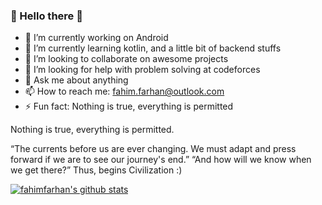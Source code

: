 ### 👋 Hello there :rocket:

- 🔭 I’m currently working on Android
- 🌱 I’m currently learning kotlin, and a little bit of backend stuffs
- 👯 I’m looking to collaborate on awesome projects
- 🤔 I’m looking for help with problem solving at codeforces
- 💬 Ask me about anything
- 📫 How to reach me: fahim.farhan@outlook.com
- ⚡ Fun fact: Nothing is true, everything is permitted

Nothing is true, everything is permitted.

“The currents before us are ever changing. We must adapt and press forward if we are to see our journey's end.” “And how will we know when we get there?” Thus, begins Civilization :)

[![fahimfarhan's github stats](https://github-readme-stats.vercel.app/api?username=fahimfarhan&show_icons=true&&line_height=40)](https://github.com/anuraghazra/github-readme-stats)
<!-- [![Top Langs](https:// github-readme-stats.vercel.app/api/top-langs/?username=fahimfarhan&show_icons=true)](https://github.com/anuraghazra/github-readme-stats) 
-->

<!--
**fahimfarhan/fahimfarhan** is a ✨ _special_ ✨ repository because its `README.md` (this file) appears on your GitHub profile.

Here are some ideas to get you started:

- 🔭 I’m currently working on ...
- 🌱 I’m currently learning ...
- 👯 I’m looking to collaborate on ...
- 🤔 I’m looking for help with ...
- 💬 Ask me about ...
- 📫 How to reach me: ...
- 😄 Pronouns: ...
- ⚡ Fun fact: ...
-->

